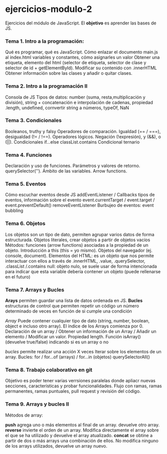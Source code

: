 # ejercicios-modulo-2

Ejercicios del módulo de JavaScript. El **objetivo** es aprender las bases de JS.

### Tema 1. Intro a la programación:

Qué es programar, qué es JavaScript.
Cómo enlazar el documento main.js al index.html
variables y constantes, cómo asignarles un valor
Obtener una etiqueta, elemento del html (selector de etiqueta, selector de clase y selector de id + getElementById). Modificar su contenido con .innerHTML
Obtener información sobre las clases y añadir o quitar clases.

### Tema 2. Intro a la programación II

Consola de JS
Tipos de datos: number (suma, resta,multiplicación y división), string + concatenación e interpolación de cadenas, propiedad .length, undefined, cornvertir string a números, typeOf, NaN

### Tema 3. Condicionales

Booleanos, truthy y falsy
Operadores de comparación. Igualdad (== / ===), desigualdad (!= / !==).
Operadores lógicos. Negación (!expresión), y (&&), o (||).
Condicionales if...else
classList.contains
Condicional ternario

### Tema 4. Funciones

Declaración y uso de funciones.
Parámetros y valores de retorno.
querySelector('').
Ámbito de las variables.
Arrow functions.

### Tema 5. Eventos

Cómo escuchar eventos desde JS
addEventListener / Callbacks
tipos de eventos, información sobre el evento
event.currentTarget / event.target / event.preventDefault()
removeEventListener
Burbujeo de eventos: event bubbling

### Tema 6. Objetos

Los objetos son un tipo de dato, permiten agrupar varios datos de forma estructurada.
Objetos literales, crear objetos a partir de objetos vacíos
Métodos: funciones (arrow functions) asociadas a la propiedad de un objeto.
Introducción a this (this = yo mismo).
Objetos del navegador (ej. console, document).
Elementos del HTML: es un objeto que nos permite interactuar con ellos a través de .innerHTML, .value, .querySelector, .classList /.contains
null: objeto nulo, se suele usar de forma intencionada para indicar que esta variable debería contener un objeto (puede rellenarse en el futuro)

### Tema 7. Arrays y Bucles

**Arays** permiten guardar una lista de datos ordenada en JS.
**Bucles** estructuras de control que permiten repetir un código un número determinado de veces en función de si cumple una condición

_Array_ Puede contener cualquier tipo de dato (string, number, boolean, object e incluso otro array). El índice de los Arrays comienza por 0.
Declaración de un array / Obtener un información de un Array / Añadir un elemento / Modificar un valor.
Propiedad length.
Función isArray() (devuelve true/false) indicando si es un array o no

_bucles_ permite realizar una acción X veces
Iterar sobre los elementos de un array.
Bucles: for / for...of (arrays) / for...in (objetos)
querySelectorAll()

### Tema 8. Trabajo colaborativo en git

Objetivo es poder tener varias verrsiones paralelas donde apliacr nuevas secciones, características y probar funcionalidades.
Flujo con ramas, ramas permanentes, ramas puntuales, pull request y revisión del código.

### Tema 9. Arrays y bucles II

Métodos de array:

**push** agrega uno o más elementos al final de un array. devuelve otro array.
**reverse** invierte el orden de un array. Modifica directamente el array sobre el que se ha utilizado y devuelve el array atualizado.
**concat** se obtine a partir de dos o más arrays una combinación de ellos. No modifica ninguno de los arrays utilizados, devuelve un array nuevo.
